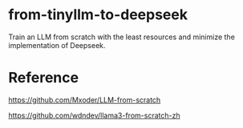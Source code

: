 # from-tinyllm-to-deepseek
Train an LLM from scratch with the least resources and minimize the implementation of Deepseek.



# Reference
https://github.com/Mxoder/LLM-from-scratch

https://github.com/wdndev/llama3-from-scratch-zh
